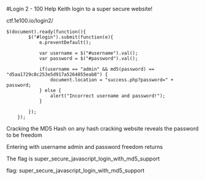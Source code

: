 #Login 2 - 100
Help Keith login to a super secure website!

ctf.1e100.io/login2/

```JS
$(document).ready(function(){
        $("#login").submit(function(e){
            e.preventDefault();

            var username = $("#username").val();
            var password = $("#password").val();

            if(username == "admin" && md5(password) == "d5aa1729c8c253e5d917a5264855eab8") {
                document.location = "success.php?password=" + password;
            } else {
                alert("Incorrect username and password!");
            }

        });
    });
``` 
Cracking the MD5 Hash on any hash cracking website reveals the password to be freedom

Entering with username admin and password freedom returns

The flag is super_secure_javascript_login_with_md5_support

flag: super_secure_javascript_login_with_md5_support



